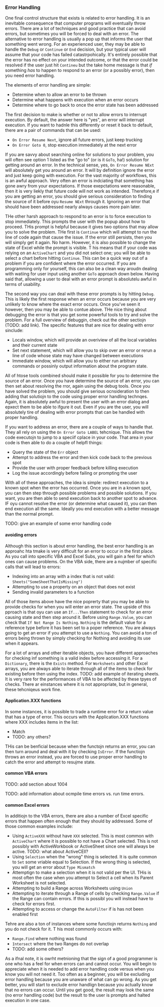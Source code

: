 ### Error Handling

One final control structure that exists is related to error handling. It is an inevitable consequence that computer programs will eventually throw errors. There are a lot of techniques and good practice that can avoid errors, but sometimes you will be forced to deal with an error. The alternative to error handling is usually a pop up that informs the user that something went wrong. For an experienced user, they may be able to handle the `Debug` or `Continue` or `End` decision, but your typical user will assume that your code has failed catastrpohically. It's entirely possible that the error has no effect on your intended outcome, or that the error could be resolved if the user just hit `Contineu` but the take home message is that _if_ something _has_ to happen to respond to an error (or a possibly error), then you need error handling.

The elements of error handling are simple:

- Determine when to allow an error to be thrown
- Determine what happens with execution when an error occurs
- Determine where to go back to once the error state has been addressed

The first decision to make is whether or not to allow errors to interrupt execution. By default, the answer here is "yes", an error will interrupt execution. If you want to hadnle this differently or reset it back to default, there are a pair of commands that can be used:

- `On Error Resume Next`, ignore all future errors, just keep trucking
- `On Error Goto 0`, stop execution immediately at the next error

If you are savvy about searching online for solutions to your problem, you will often see option 1 listed as the "go to" (or is it `GoTo`, ha!) solution for getting around an error. In the technical sense, yes, `On Error Resume NExt` will absolutely get you around an error. It will by definition ignore the error and just keep going with execution. For the vast majority of workflows, this is an awful approach. Very often an error is indciating that something has gone awry from your expectations. If those exepctations were reasonable, then it is very liekly that future code will not work as intended. Therefore,e if you are getting an error, you should give serious consideration to finding the source of it before oyu `Resume NExt` through it. Ignoring an error that should have been addressed nearly always causes more pain later.

THe other harsh approach to respond to an error is to force execution to stop immediately. This prompts the user with the popup about how to proceed. THis prompt is helpful because it gives two options that may allow you to solve the problem. THe first is `Continue` which will attempt to run the line of code again that cause the issue. If the error still persists, then you will simply get it again. No harm. However, it is also possible to change the state of Excel while the prompt is visible. T his means that if your code was relying on an `ActiveChart` and you did not select one; you will be able to select a chart before hitting `Continue`. This can be a quick way out of a problem if you are confident where the error occurred. If you are programming only for yourself, this can also be a clean way aroudn dealing with watiing for user input using another `GoTo` approach down below. Having said that, allowing a user to deal with an error prompt is absolutelu awful in terms of usability.

The second way you can deal with these error prompts is by hitting `Debug`. This is likely the first response when an error occurs because you are very unlikely to know where the exact error occurs. Once you've seen it however, then you may be able to contue above. THe nice thing about debugging the error is that you get some powerful tools to try and solve the problem. For a full overview of debuggin, check out the other sectiojn (TODO: add link). The specific features that are nice for dealing with error sinclude:

- Locals window, which will provide an overiview of all the local variables and their current state
- Set next statement, which will allow you to skip over an error or rerun a line of code whose state may have changed between executions
- Immediate window, which will allow you to either run arbitrary commands or possinly output information about the program state.

All of htose tools combined should make it possible for you to determine the source of an error. Once you have determine the source of an error, you can then set about resolving the rror, again using the debug tools. Once you have solved the problem, you should give serious ocnsideration to then adding that solutiojn to the code using proper error handling technqes. Again, it is absolutely awful to present the user with an error dialog and epxect them to be able to ifgure it out. Even if you are the user, you will absolutely tire of dealing with error prompts that can be handled with proper handling.

If you want to address an error, there are a couple of ways to handle that. They all rely on using the `On Error Goto LABEL` tehcnique. This allows the code executojn to jump to a speciif cplace in your code. That area in your code is then able to do a couple of helpfl things:

- Query the state of the `Err` object
- Attempt to address the error and then kick code back to the previous spot
- Provide the user with proper feedback before killing execution
- Log the issue accordingly before failing or prompting the user

With all of these approaches, the idea is simple: redirect execution to a known spot when the error has occurred. Once you are in a known spot, you can then step through possible problems and possible solutions. If you want, you are then able to send execution back to another spot to advance. IF oyu cannot resolve the error (or determine what caused it), you can then end execution all the same. Ideally you end execution with a better message than the normal prompt.

TODO: give an example of some error handling code

#### avoiding errors

Although this section is about error handling, the best error handling is an approahc hta tmake is very difficult for an error to occur in the first place. As you call into specific VBA and Excel Subs, you will gain a feel for which ones can cause problems. On the VBA side, there are a nujmber of specific calls that will lead to errors:

- Indexing into an array with a index that is not valid: `Sheets("SomeSheetThatIsMissing")`
- Attempting to use a property on an object that does not exist
- Sending invalid parameters to a function

All of those items above have the nice poprerty that you may be able to provide checks for when you will enter an error state. The upside of this pproach is that oyu can use an `If...Then` statement to check for an error causing state and then step around it. Before using `Range.Value`, you can check that `If Not Range Is Nothing`. `Nothing` is the default value for a reference type before it has been set to a poper reference. You are always going to get an error if you attempt to use a `Nothing`. You can avoid a ton of errors being thrown by simply checking for Nothing and avoiding its use when it appears.

For a lot of arrays and other iterable objects, you have different approaches for checking inf something is a valid index before accessing it. For a `Dictionary`, there is the `Exists` method. For `Worksheets` and other Excel arrays, you are always able to iterate through all of the items to check for existing before then using the index. TODO: add example of iterating sheets. It is very rare for the performances of VBA to be affected by these tpyes of checks. There ar einstances where it is not appropriate, but in general, these tehcniqeus work fine.

#### Application.XXX functions

In some instances, it is possible to trade a runtime error for a return value that has a type of error. This occurs with the Application.XXX functions where XXX includes items in the list:

- Match
- TODO: any others?

THis can be benficial because when the functojn returns an error, you can then turn around and deal with it by checking `IsError`. If the functiojn throws an error instead, you are forced to use proper error handling to catch the error and attempt to resujme state.

#### common VBA errors

TODO: add section about 1004

TODO: add information about ocmpile time errors vs. run time errors.

#### common Excel errors

In additiojn to the VBA errors, there are also a number of Excel specific errors that happen often enough that they should by addressed. Some of those common examples include:

- Using `ActiveXXX` without have `XXX` selected. This is most common with `ActiveChart` where it is possible to not have a Chart selected. This is not possibly with ActiveWorkbook or ActiveSheet since one will always be active. TODO: what about ActiveCEll?
- Using `Selection` when the "wrong" thing is selected. It is quite common to `Set` some vriable equal to Selection. If the wrong thing is selected, you will get an error about `Type Mismatch`
- Attemptign to make a selection when it is not valid per the UI. THis is most often the case when you attempt to Select a cell when its Parent Worksheet is not selected.
- Attempting to build a Range across Worksheets using `Union`
- Attempting to iterate through a Range of cells by checking `Range.Value` if the Range can contain errors. If this is possibl you will instead have to check for errors first.
- Attempting to access or change the `AutoFilter` if is has not been enabled first

Tehre are also a ton of instances where some functiojn returns `Nothing` and you do not check for it. T his most commonly occurs with:

- `Range.Find` where nothing was found
- `Intersect` where the two Ranges do not overlap
- TODO: add some others?

As a ifnal note, it is owrht metnioning that the sign of a good programmer is one who has a feel for when errors can and cannot occur. You will begin to appreciate when it is needed to add error handling code versus when you know you will not need it. Too often as a beginner, you will be excluding error handling because you are unaware of what can go wrong. As you get better, you will start to exclude error handlign because you actually know that no errors can occur. Until you get good, the result may look the same (no error handling code) but the result to the user is prompts and halted execution in one case.
